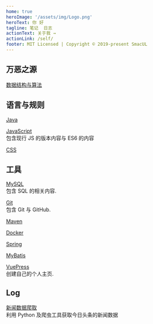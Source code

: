 ```yaml
---
home: true
heroImage: '/assets/img/Logo.png'
heroText: 你 好
tagline: 笔记  日志
actionText: 关于我 →
actionLink: /self/
footer: MIT Licensed | Copyright © 2019-present SmacUL
---
```


## 万恶之源
[数据结构与算法](/basic/datastructure/)
<!-- - [计算机网络](/basic/network/) -->

## 语言与规则
[Java](./lang/java)

[JavaScript](./lang/js)   
包含现行 JS 的版本内容与 ES6 的内容
<!-- - [Python](./lang/python) -->

[CSS](./lang/css)

## 工具
[MySQL](./tool/mysql)  
    包含 SQL 的相关内容.   

<!-- - [Webpack](./tool/webpack/文档阅读)  -->
[Git](./tool/git/Git)   
    包含 Git 与 GitHub.   

[Maven](./tool/maven/Maven)  

[Docker](./tool/docker)

[Spring](./tool/spring)  

[MyBatis](./tool/mybatis/MyBatis)  

<!-- - [Hibernate](./tool/hibernate/Hibernate) -->
<!-- [Vue CLI](./tool/vuecli)   -->

[VuePress](./tool/vuepress)    
    创建自己的个人主页. 

## Log
[新闻数据爬取](./log/news_crawler)    
    利用 Python 及爬虫工具获取今日头条的新闻数据